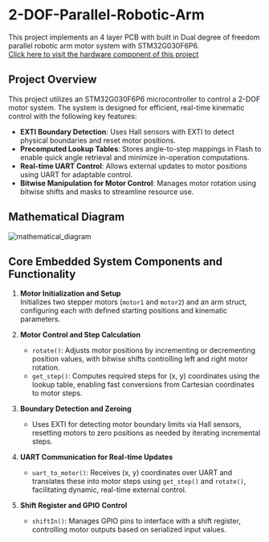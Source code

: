 # 2-DOF-Parallel-Robotic-Arm

This project implements an 4 layer PCB with built in Dual degree of freedom parallel robotic arm motor system with STM32G030F6P6.  
[Click here to visit the hardware component of this project](https://github.com/BentoMomento/2-DOF-Parallel-Robotic-Arm-PCB) 

## Project Overview

This project utilizes an STM32G030F6P6 microcontroller to control a 2-DOF motor system. The system is designed for efficient, real-time kinematic control with the following key features:

- **EXTI Boundary Detection**: Uses Hall sensors with EXTI to detect physical boundaries and reset motor positions.
- **Precomputed Lookup Tables**: Stores angle-to-step mappings in Flash to enable quick angle retrieval and minimize in-operation computations.
- **Real-time UART Control**: Allows external updates to motor positions using UART for adaptable control.
- **Bitwise Manipulation for Motor Control**: Manages motor rotation using bitwise shifts and masks to streamline resource use.

## Mathematical Diagram

![mathematical_diagram](https://github.com/user-attachments/assets/0dfd0a13-7129-4418-88e6-264f1dda7995)

## Core Embedded System Components and Functionality

1. **Motor Initialization and Setup**  
   Initializes two stepper motors (`motor1` and `motor2`) and an arm struct, configuring each with defined starting positions and kinematic parameters.

2. **Motor Control and Step Calculation**
   - `rotate()`: Adjusts motor positions by incrementing or decrementing position values, with bitwise shifts controlling left and right motor rotation.
   - `get_step()`: Computes required steps for (x, y) coordinates using the lookup table, enabling fast conversions from Cartesian coordinates to motor steps.

3. **Boundary Detection and Zeroing**
   - Uses EXTI for detecting motor boundary limits via Hall sensors, resetting motors to zero positions as needed by iterating incremental steps.

4. **UART Communication for Real-time Updates**
   - `uart_to_motor()`: Receives (x, y) coordinates over UART and translates these into motor steps using `get_step()` and `rotate()`, facilitating dynamic, real-time external control.

5. **Shift Register and GPIO Control**
   - `shiftIn()`: Manages GPIO pins to interface with a shift register, controlling motor outputs based on serialized input values.


